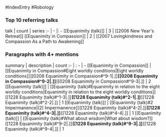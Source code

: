 #IndexEntry #Robology

### Top 10 referring talks
talk | count | series
:- | - |: -
[[Equanimity (talk)]] | 3 | [[2006 New Year's Retreat]]
[[Equanimity in Compassion]] | 2 | [[2007 Lovingkindness and Compassion As a Path to Awakening]]

### Paragraphs with 4+ mentions
summary | description | count
:- | : - | -
[[Equanimity in Compassion]] | [[Equanimity in Compassion#Eight worldly conditions\|Eight worldly conditions]] [[0208 Equanimity in Compassion#^9-1\|.]] **[[0208 Equanimity in Compassion#^9-2\|.]]** [[0208 Equanimity in Compassion#^9-3\|.]] | 2
[[Equanimity (talk)]] | [[Equanimity (talk)#Equanimity in relation to the eight worldly conditions\|Equanimity in relation to the eight worldly conditions]] [[1228 Equanimity (talk)#^1-3\|.]] **[[1228 Equanimity (talk)#^2-1\|.]]** [[1228 Equanimity (talk)#^2-2\|.]] | 1
[[Equanimity (talk)]] | [[Equanimity (talk)#2 Impermanence\|(2) Impermanence]] [[1228 Equanimity (talk)#^4-2\|.]] **[[1228 Equanimity (talk)#^4-3\|.]]** [[1228 Equanimity (talk)#^4-4\|.]] | 1
[[Equanimity (talk)]] | [[Equanimity (talk)#What about wisdom\|What about wisdom?]] [[1228 Equanimity (talk)#^9-2\|.]] **[[1228 Equanimity (talk)#^9-3\|.]]** [[1228 Equanimity (talk)#^9-4\|.]] | 1

